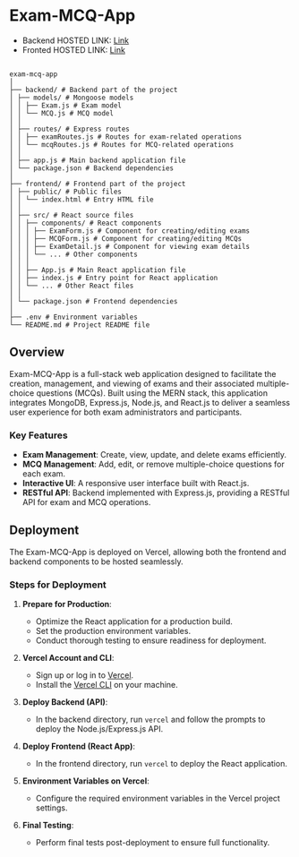 # Exam-MCQ-App

- Backend HOSTED LINK: [Link](https://exam-api-gwj5.onrender.com/)
- Fronted HOSTED LINK: [Link](https://exam-api78.vercel.app/)

```

exam-mcq-app
│
├── backend/ # Backend part of the project
│ ├── models/ # Mongoose models
│ │ ├── Exam.js # Exam model
│ │ └── MCQ.js # MCQ model
│ │
│ ├── routes/ # Express routes
│ │ ├── examRoutes.js # Routes for exam-related operations
│ │ └── mcqRoutes.js # Routes for MCQ-related operations
│ │
│ ├── app.js # Main backend application file
│ └── package.json # Backend dependencies
│
├── frontend/ # Frontend part of the project
│ ├── public/ # Public files
│ │ └── index.html # Entry HTML file
│ │
│ ├── src/ # React source files
│ │ ├── components/ # React components
│ │ │ ├── ExamForm.js # Component for creating/editing exams
│ │ │ ├── MCQForm.js # Component for creating/editing MCQs
│ │ │ ├── ExamDetail.js # Component for viewing exam details
│ │ │ └── ... # Other components
│ │ │
│ │ ├── App.js # Main React application file
│ │ ├── index.js # Entry point for React application
│ │ └── ... # Other React files
│ │
│ └── package.json # Frontend dependencies
│
├── .env # Environment variables
└── README.md # Project README file

```

## Overview

Exam-MCQ-App is a full-stack web application designed to facilitate the creation, management, and viewing of exams and their associated multiple-choice questions (MCQs). Built using the MERN stack, this application integrates MongoDB, Express.js, Node.js, and React.js to deliver a seamless user experience for both exam administrators and participants.

### Key Features

- **Exam Management**: Create, view, update, and delete exams efficiently.
- **MCQ Management**: Add, edit, or remove multiple-choice questions for each exam.
- **Interactive UI**: A responsive user interface built with React.js.
- **RESTful API**: Backend implemented with Express.js, providing a RESTful API for exam and MCQ operations.

## Deployment

The Exam-MCQ-App is deployed on Vercel, allowing both the frontend and backend components to be hosted seamlessly.

### Steps for Deployment

1. **Prepare for Production**:

   - Optimize the React application for a production build.
   - Set the production environment variables.
   - Conduct thorough testing to ensure readiness for deployment.

2. **Vercel Account and CLI**:

   - Sign up or log in to [Vercel](https://vercel.com/signup).
   - Install the [Vercel CLI](https://vercel.com/download) on your machine.

3. **Deploy Backend (API)**:

   - In the backend directory, run `vercel` and follow the prompts to deploy the Node.js/Express.js API.

4. **Deploy Frontend (React App)**:

   - In the frontend directory, run `vercel` to deploy the React application.

5. **Environment Variables on Vercel**:

   - Configure the required environment variables in the Vercel project settings.

6. **Final Testing**:
   - Perform final tests post-deployment to ensure full functionality.
